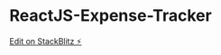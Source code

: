 # ReactJS-Expense-Tracker

[Edit on StackBlitz ⚡️](https://stackblitz.com/edit/stackblitz-starters-17eael)